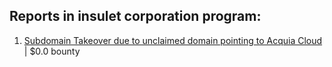 ## Reports in insulet corporation program:
1. [Subdomain Takeover due to unclaimed domain pointing to Acquia Cloud](https://hackerone.com/reports/874482) | $0.0 bounty